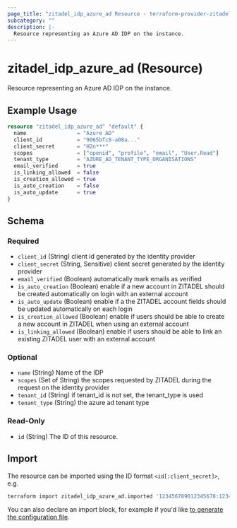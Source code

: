 ```yaml
---
page_title: "zitadel_idp_azure_ad Resource - terraform-provider-zitadel"
subcategory: ""
description: |-
  Resource representing an Azure AD IDP on the instance.
---
```


# zitadel_idp_azure_ad (Resource)

Resource representing an Azure AD IDP on the instance.

## Example Usage

```terraform
resource "zitadel_idp_azure_ad" "default" {
  name                = "Azure AD"
  client_id           = "9065bfc8-a08a..."
  client_secret       = "H2n***"
  scopes              = ["openid", "profile", "email", "User.Read"]
  tenant_type         = "AZURE_AD_TENANT_TYPE_ORGANISATIONS"
  email_verified      = true
  is_linking_allowed  = false
  is_creation_allowed = true
  is_auto_creation    = false
  is_auto_update      = true
}
```

<!-- schema generated by tfplugindocs -->
## Schema

### Required

- `client_id` (String) client id generated by the identity provider
- `client_secret` (String, Sensitive) client secret generated by the identity provider
- `email_verified` (Boolean) automatically mark emails as verified
- `is_auto_creation` (Boolean) enable if a new account in ZITADEL should be created automatically on login with an external account
- `is_auto_update` (Boolean) enable if a the ZITADEL account fields should be updated automatically on each login
- `is_creation_allowed` (Boolean) enable if users should be able to create a new account in ZITADEL when using an external account
- `is_linking_allowed` (Boolean) enable if users should be able to link an existing ZITADEL user with an external account

### Optional

- `name` (String) Name of the IDP
- `scopes` (Set of String) the scopes requested by ZITADEL during the request on the identity provider
- `tenant_id` (String) if tenant_id is not set, the tenant_type is used
- `tenant_type` (String) the azure ad tenant type

### Read-Only

- `id` (String) The ID of this resource.

## Import

The resource can be imported using the ID format `<id[:client_secret]>`, e.g.

```bash
terraform import zitadel_idp_azure_ad.imported '123456789012345678:12345678-1234-1234-1234-123456789012'
```

You can also declare an import block, for example if you'd like [to generate the configuration file](https://developer.hashicorp.com/terraform/language/import/generating-configuration).
